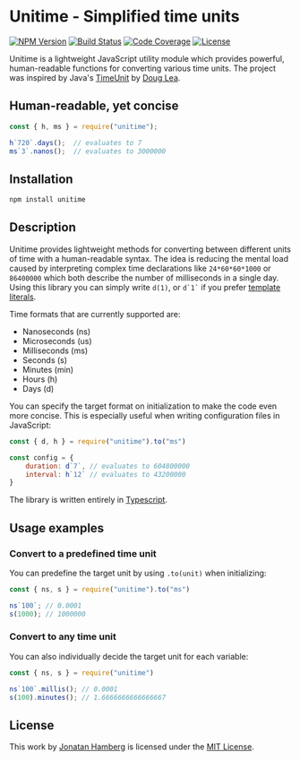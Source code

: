 # Unitime - Simplified time units

[![NPM Version][npm-version]][npm-url]
[![Build Status][travis-badge]][travis-url]
[![Code Coverage][coveralls-badge]][coveralls-url]
[![License][license-badge]][license-url]

Unitime is a lightweight JavaScript utility module which provides powerful, human-readable functions for converting various time units. The project was inspired by Java's [TimeUnit](https://docs.oracle.com/javase/7/docs/api/java/util/concurrent/TimeUnit.html) by [Doug Lea](http://g.oswego.edu/).

## Human-readable, yet concise

```js
const { h, ms } = require("unitime");

h`720`.days();  // evaluates to 7
ms`3`.nanos();  // evaluates to 3000000
```

## Installation
```bash
npm install unitime
```

## Description
Unitime provides lightweight methods for converting between different units of time with a human-readable syntax. The idea is reducing the mental load caused by interpreting complex time declarations like `24*60*60*1000` or `86400000` which both describe the number of milliseconds in a single day. Using this library you can simply write `d(1)`, or `` d`1` `` if you prefer [template literals](https://developer.mozilla.org/en-US/docs/Web/JavaScript/Reference/Template_literals).

Time formats that are currently supported are:
- Nanoseconds (ns)
- Microseconds (us)
- Milliseconds (ms)
- Seconds (s)
- Minutes (min)
- Hours (h)
- Days (d)

You can specify the target format on initialization to make the code even more concise. This is especially useful when writing configuration files in JavaScript:

```js
const { d, h } = require("unitime").to("ms")

const config = {
    duration: d`7`, // evaluates to 604800000
    interval: h`12` // evaluates to 43200000
}
```

The library is written entirely in [Typescript](https://www.typescriptlang.org/).

## Usage examples

### Convert to a predefined time unit
You can predefine the target unit by using `.to(unit)` when initializing:

```js
const { ns, s } = require("unitime").to("ms")

ns`100`; // 0.0001
s(1000); // 1000000
```

### Convert to any time unit
You can also individually decide the target unit for each variable:
```js
const { ns, s } = require("unitime")

ns`100`.millis(); // 0.0001
s(100).minutes(); // 1.6666666666666667
```

## License
This work by [Jonatan Hamberg](https://www.cs.helsinki.fi/u/hajo/) is licensed under the [MIT License](https://tldrlegal.com/license/mit-license).

[npm-version]: https://img.shields.io/npm/v/unitime.svg?style=flat-square
[npm-url]: https://www.npmjs.com/package/unitime
[license-badge]: https://img.shields.io/badge/License-MIT-yellow.svg?style=flat-square
[license-url]: https://opensource.org/licenses/MIT
[travis-badge]: https://img.shields.io/travis/jhamberg/unitime/master.svg?style=flat-square
[travis-url]: https://travis-ci.org/jhamberg/unitime
[coveralls-badge]: https://img.shields.io/coveralls/jhamberg/unitime/master.svg?style=flat-square
[coveralls-url]: https://coveralls.io/r/jhamberg/unitime?branch=master